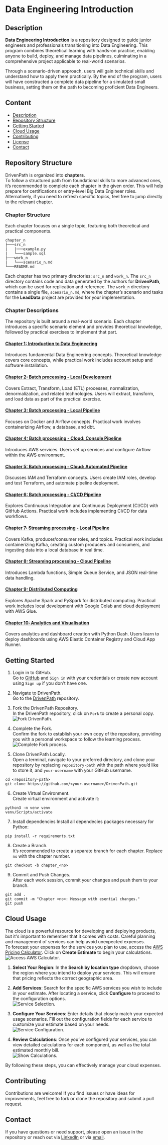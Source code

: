 # Data Engineering Introduction

## Description
**Data Engineering Introduction** is a repository designed to guide junior engineers and professionals transitioning into Data Engineering. This program combines theoretical learning with hands-on practice, enabling anyone to build, deploy, and manage data pipelines, culminating in a comprehensive project applicable to real-world scenarios.

Through a scenario-driven approach, users will gain technical skills and understand how to apply them practically. By the end of the program, users will have constructed a complete data pipeline for a simulated small business, setting them on the path to becoming proficient Data Engineers.
## Content
- [Description](#description)
- [Repository Structure](#repository-structure)
- [Getting Started](#getting-started)
- [Cloud Usage](#cloud-usage)
- [Contributing](#contributing)
- [License](#license)
- [Contact](#contact)

## Repository Structure
DrivenPath is organized into **chapters**.\
To follow a structured path from foundational skills to more advanced ones, it’s recommended to complete each chapter in the given order. This will help prepare for certifications or entry-level Big Data Engineer roles. Alternatively, if you need to refresh specific topics, feel free to jump directly to the relevant chapter.

### Chapter Structure
Each chapter focuses on a single topic, featuring both theoretical and practical components.
```
chapter_n
├───src_n
|   |───example.py
|   └───sample.sql
├───work_n
|   └───scenario_n.md
└───README.md
```

Each chapter has two primary directories: `src_n` and `work_n`. The `src_n` directory contains code and data generated by the authors for **DrivenPath**, which can be used for replication and reference. The `work_n` directory contains a single file, `scenario_n.md`, where the chapter’s scenario and tasks for the **LeadData** project are provided for your implementation.

### Chapter Descriptions
The repository is built around a real-world scenario. Each chapter introduces a specific scenario element and provides theoretical knowledge, followed by practical exercises to implement that part. 

#### [Chapter 1: Introduction to Data Engineering](chapter_1)
Introduces fundamental Data Engineering concepts. Theoretical knowledge covers core concepts, while practical work includes account setup and software installation.

#### [Chapter 2: Batch processing - Local Development](chapter_2)
Covers Extract, Transform, Load (ETL) processes, normalization, denormalization, and related technologies. Users will extract, transform, and load data as part of the practical exercise.

#### [Chapter 3: Batch processing - Local Pipeline](chapter_3)
Focuses on Docker and Airflow concepts. Practical work involves containerizing Airflow, a database, and dbt.

#### [Chapter 4: Batch processing - Cloud: Console Pipeline](chapter_4)
Introduces AWS services. Users set up services and configure Airflow within the AWS environment.

#### [Chapter 5: Batch processing - Cloud: Automated Pipeline](chapter_5)
Discusses IAM and Terraform concepts. Users create IAM roles, develop and test Terraform, and automate pipeline deployment.

#### [Chapter 6: Batch processing - CI/CD Pipeline](chapter_6)
Explores Continuous Integration and Continuous Deployment (CI/CD) with GitHub Actions. Practical work includes implementing CI/CD for data workflows.

#### [Chapter 7: Streaming processing - Local Pipeline](chapter_7)
Covers Kafka, producer/consumer roles, and topics. Practical work includes containerizing Kafka, creating custom producers and consumers, and ingesting data into a local database in real time.

#### [Chapter 8: Streaming processing - Cloud Pipeline](chapter_8)
Introduces Lambda functions, Simple Queue Service, and JSON real-time data handling.

#### [Chapter 9: Distributed Computing](chapter_9)
Explores Apache Spark and PySpark for distributed computing. Practical work includes local development with Google Colab and cloud deployment with AWS Glue.

#### [Chapter 10: Analytics and Visualisation](chapter_10)
Covers analytics and dashboard creation with Python Dash. Users learn to deploy dashboards using AWS Elastic Container Registry and Cloud App Runner.

## Getting Started
1. Login in to GitHub.\
Go to [GitHub](https://github.com/) and `Sign in` with your credentials or create new account using `Sign up` if you don't have one.

2. Navigate to DrivenPath.\
Go to the [DrivenPath](https://github.com/romanmurzac/DrivenPath) repository.

3. Fork the DrivenPath Repository.\
In the DrivenPath repository, click on `Fork` to create a personal copy.\
![Fork DrivenPath.](media/image_0.1.PNG "Fork DrivenPath")

4. Complete the Fork.\
Confirm the fork to establish your own copy of the repository, providing you with a personal workspace to follow the learning process.\
![Complete Fork process.](media/image_0.2.PNG "Complete Fork process")

5. Clone DrivenPath Locally.\
Open a terminal, navigate to your preferred directory, and clone your repository by replacing `repository-path` with the path where you’d like to store it, and `your-username` with your GitHub username.
```
cd <repository-path>
git clone https://github.com/<your-username>/DrivenPath.git
```

6. Create Virtual Environment.\
Create virtual environment and activate it:
```
python3 -m venv venv
venv/Scripts/activate
```

7. Install dependencies
Install all dependecies packages necessary for Python:
```
pip install -r requirements.txt
```

8. Create a Branch.\
It’s recommended to create a separate branch for each chapter. Replace `no` with the chapter number.
```
git checkout -b chapter_<no>
```

9. Commit and Push Changes.\
After each work session, commit your changes and push them to your branch.
```
git add .
git commit -m "Chapter <no>: Message with esential changes."
git push
```

## Cloud Usage
The cloud is a powerful resource for developing and deploying products, but it's important to remember that it comes with costs. Careful planning and management of services can help avoid unexpected expenses.\
To forecast your expenses for the services you plan to use, access the [AWS Pricing Calculator](https://calculator.aws/#/). Click on **Create Estimate** to begin your calculations.\
![Access AWS Calculator.](media/image_0.3.PNG "Access AWS Calculator")

1. **Select Your Region**: In the **Search by location type** dropdown, choose the region where you intend to deploy your services. This will ensure that pricing reflects the correct geographic area.

2. **Add Services**: Search for the specific AWS services you wish to include in your estimate. After locating a service, click **Configure** to proceed to the configuration options.\
![Service Selection.](media/image_0.4.PNG "Service Selection")

3. **Configure Your Services**: Enter details that closely match your expected usage scenarios. Fill out the configuration fields for each service to customize your estimate based on your needs.\
![Service Configuration.](media/image_0.5.PNG "Service Configuration")

4. **Review Calculations**: Once you’ve configured your services, you can view detailed calculations for each component, as well as the total estimated monthly bill.\
![Show Calculations.](media/image_0.6.PNG "Show Calculations")

By following these steps, you can effectively manage your cloud expenses.

## Contributing
Contributions are welcome! If you find issues or have ideas for improvements, feel free to fork or clone the repository and submit a pull request.

## Contact
If you have questions or need support, please open an issue in the repository or reach out via [LinkedIn](https://www.linkedin.com/in/roman-murzac/) or via [email](mailto:rmurz@softserveinc.com).